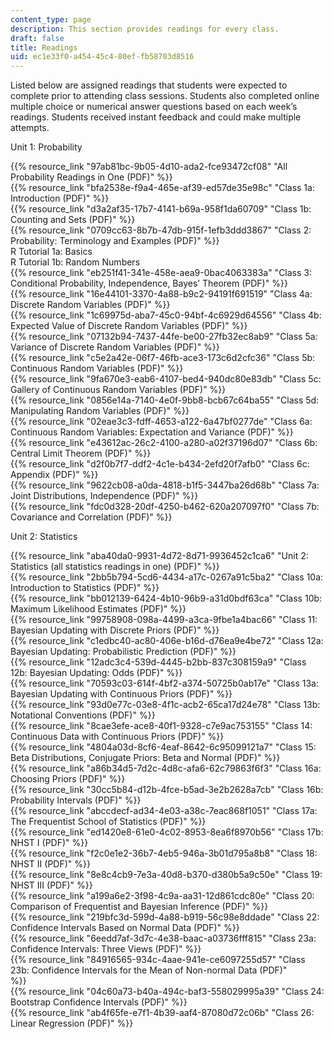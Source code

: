 ```yaml
---
content_type: page
description: This section provides readings for every class.
draft: false
title: Readings
uid: ec1e33f0-a454-45c4-80ef-fb58703d8516
---
```

Listed below are assigned readings that students were expected to complete prior to attending class sessions. Students also completed online multiple choice or numerical answer questions based on each week’s readings. Students received instant feedback and could make multiple attempts.

Unit 1: Probability

{{% resource_link "97ab81bc-9b05-4d10-ada2-fce93472cf08" "All Probability Readings in One (PDF)" %}}         
{{% resource_link "bfa2538e-f9a4-465e-af39-ed57de35e98c" "Class 1a: Introduction (PDF)" %}}            
{{% resource_link "d3a2af35-17b7-4141-b69a-958f1da60709" "Class 1b: Counting and Sets (PDF)" %}}            
{{% resource_link "0709cc63-8b7b-47db-915f-1efb3ddd3867" "Class 2: Probability: Terminology and Examples (PDF)" %}}       
R Tutorial 1a: Basics       
R Tutorial 1b: Random Numbers            
{{% resource_link "eb251f41-341e-458e-aea9-0bac4063383a" "Class 3: Conditional Probability, Independence, Bayes’ Theorem (PDF)" %}}            
{{% resource_link "16e44101-3370-4a88-b9c2-94191f691519" "Class 4a: Discrete Random Variables (PDF)" %}}            
{{% resource_link "1c69975d-aba7-45c0-94bf-4c6929d64556" "Class 4b: Expected Value of Discrete Random Variables (PDF)" %}}           
{{% resource_link "07132b94-7437-44fe-be00-27fb32ec8ab9" "Class 5a: Variance of Discrete Random Variables (PDF)" %}}            
{{% resource_link "c5e2a42e-06f7-46fb-ace3-173c6d2cfc36" "Class 5b: Continuous Random Variables (PDF)" %}}            
{{% resource_link "9fa670e3-eab6-4107-bed4-940dc80e83db" "Class 5c: Gallery of Continuous Random Variables (PDF)" %}}            
{{% resource_link "0856e14a-7140-4e0f-9bb8-bcb67c64ba55" "Class 5d: Manipulating Random Variables (PDF)" %}}            
{{% resource_link "02eae3c3-fdff-4653-a122-6a47bf0277de" "Class 6a: Continuous Random Variables: Expectation and Variance (PDF)" %}}            
{{% resource_link "e43612ac-26c2-4100-a280-a02f37196d07" "Class 6b: Central Limit Theorem (PDF)" %}}            
{{% resource_link "d2f0b7f7-ddf2-4c1e-b434-2efd20f7afb0" "Class 6c: Appendix (PDF)" %}}           
{{% resource_link "9622cb08-a0da-4818-b1f5-3447ba26d68b" "Class 7a: Joint Distributions, Independence (PDF)" %}}            
{{% resource_link "fdc0d328-20df-4250-b462-620a207097f0" "Class 7b: Covariance and Correlation (PDF)" %}}      

Unit 2: Statistics    

{{% resource_link "aba40da0-9931-4d72-8d71-9936452c1ca6" "Unit 2: Statistics (all statistics readings in one) (PDF)" %}}         
{{% resource_link "2bb5b794-5cd6-4434-a17c-0267a91c5ba2" "Class 10a: Introduction to Statistics (PDF)" %}}            
{{% resource_link "bb012139-6424-4b10-96b9-a31d0bdf63ca" "Class 10b: Maximum Likelihood Estimates (PDF)" %}}            
{{% resource_link "99758908-098a-4499-a3ca-9fbe1a4bac66" "Class 11: Bayesian Updating with Discrete Priors (PDF)" %}}            
{{% resource_link "c1edbc40-ac80-406e-b16d-d76ea9e4be72" "Class 12a: Bayesian Updating: Probabilistic Prediction (PDF)" %}}            
{{% resource_link "12adc3c4-539d-4445-b2bb-837c308159a9" "Class 12b: Bayesian Updating: Odds (PDF)" %}}            
{{% resource_link "70593c03-614f-4bf2-a374-50725b0ab17e" "Class 13a: Bayesian Updating with Continuous Priors (PDF)" %}}            
{{% resource_link "93d0e77c-03e8-4f1c-acb2-65ca17d24e78" "Class 13b: Notational Conventions (PDF)" %}}            
{{% resource_link "8cae3efe-ace8-40f1-9328-c7e9ac753155" "Class 14: Continuous Data with Continuous Priors (PDF)" %}}            
{{% resource_link "4804a03d-8cf6-4eaf-8642-6c95099121a7" "Class 15: Beta Distributions, Conjugate Priors: Beta and Normal (PDF)" %}}            
{{% resource_link "a86b34d5-7d2c-4d8c-afa6-62c79863f6f3" "Class 16a: Choosing Priors (PDF)" %}}            
{{% resource_link "30cc5b84-d12b-4fce-b5ad-3e2b2628a7cb" "Class 16b: Probability Intervals (PDF)" %}}            
{{% resource_link "abccdecf-ad34-4e03-a38c-7eac868f1051" "Class 17a: The Frequentist School of Statistics (PDF)" %}}            
{{% resource_link "ed1420e8-61e0-4c02-8953-8ea6f8970b56" "Class 17b: NHST I (PDF)" %}}            
{{% resource_link "f2c0e1e2-36b7-4eb5-946a-3b01d795a8b8" "Class 18: NHST II (PDF)" %}}            
{{% resource_link "8e8c4cb9-7e3a-40d8-b370-d380b5a9c50e" "Class 19: NHST III (PDF)" %}}            
{{% resource_link "a199a6e2-3f98-4c9a-aa31-12d861cdc80e" "Class 20: Comparison of Frequentist and Bayesian Inference (PDF)" %}}            
{{% resource_link "219bfc3d-599d-4a88-b919-56c98e8ddade" "Class 22: Confidence Intervals Based on Normal Data (PDF)" %}}            
{{% resource_link "6eedd7af-3d7c-4e38-baac-a03736fff815" "Class 23a: Confidence Intervals: Three Views (PDF)" %}}            
{{% resource_link "84916565-934c-4aae-941e-ce6097255d57" "Class 23b: Confidence Intervals for the Mean of Non-normal Data (PDF)" %}}            
{{% resource_link "04c60a73-b40a-494c-baf3-558029995a39" "Class 24: Bootstrap Confidence Intervals (PDF)" %}}            
{{% resource_link "ab4f65fe-e7f1-4b39-aaf4-87080d72c06b" "Class 26: Linear Regression (PDF)" %}}